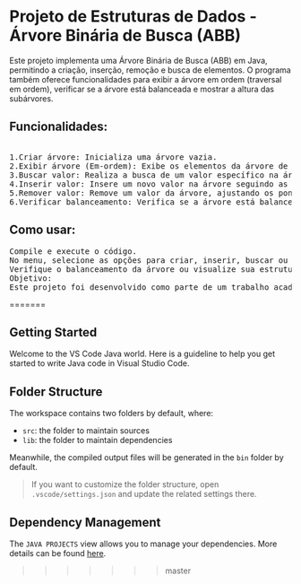 
<h1>Projeto de Estruturas de Dados - Árvore Binária de Busca (ABB)</h1>

Este projeto implementa uma Árvore Binária de Busca (ABB) em Java, permitindo a criação, inserção, remoção e busca de elementos. O programa também oferece funcionalidades para exibir a árvore em ordem (traversal em ordem), verificar se a árvore está balanceada e mostrar a altura das subárvores.

<h2>Funcionalidades:</h2>
<pre> 
1.Criar árvore: Inicializa uma árvore vazia.
2.Exibir árvore (Em-ordem): Exibe os elementos da árvore de forma ordenada (traversal em ordem).
3.Buscar valor: Realiza a busca de um valor específico na árvore.
4.Inserir valor: Insere um novo valor na árvore seguindo as regras da Árvore Binária de Busca.
5.Remover valor: Remove um valor da árvore, ajustando os ponteiros conforme necessário.
6.Verificar balanceamento: Verifica se a árvore está balanceada, ou seja, se a diferença de altura entre as subárvores é menor ou igual a 1.</pre>

<h2>Como usar:</h2>
<pre>
Compile e execute o código.
No menu, selecione as opções para criar, inserir, buscar ou remover elementos da árvore.
Verifique o balanceamento da árvore ou visualize sua estrutura em ordem.
Objetivo:
Este projeto foi desenvolvido como parte de um trabalho acadêmico para estudar e implementar conceitos fundamentais de estruturas de dados, como a Árvore Binária de Busca e suas operações.</pre>

=======
## Getting Started

Welcome to the VS Code Java world. Here is a guideline to help you get started to write Java code in Visual Studio Code.

## Folder Structure

The workspace contains two folders by default, where:

- `src`: the folder to maintain sources
- `lib`: the folder to maintain dependencies

Meanwhile, the compiled output files will be generated in the `bin` folder by default.

> If you want to customize the folder structure, open `.vscode/settings.json` and update the related settings there.

## Dependency Management

The `JAVA PROJECTS` view allows you to manage your dependencies. More details can be found [here](https://github.com/microsoft/vscode-java-dependency#manage-dependencies).
>>>>>>> master
